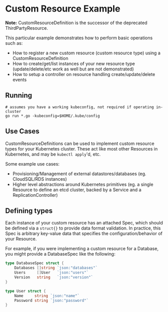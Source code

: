 # Custom Resource Example

**Note:** CustomResourceDefinition is the successor of the deprecated ThirdPartyResource.

This particular example demonstrates how to perform basic operations such as:

* How to register a new custom resource (custom resource type) using a CustomResourceDefinition
* How to create/get/list instances of your new resource type (update/delete/etc work as well but are not demonstrated)
* How to setup a controller on resource handling create/update/delete events

## Running

```
# assumes you have a working kubeconfig, not required if operating in-cluster
go run *.go -kubeconfig=$HOME/.kube/config
```

## Use Cases

CustomResourceDefinitions can be used to implement custom resource types for your Kubernetes cluster.
These act like most other Resources in Kubernetes, and may be `kubectl apply`'d, etc.

Some example use cases:

* Provisioning/Management of external datastores/databases (eg. CloudSQL/RDS instances)
* Higher level abstractions around Kubernetes primitives (eg. a single Resource to define an etcd cluster, backed by a Service and a ReplicationController)

## Defining types

Each instance of your custom resource has an attached Spec, which should be defined via a `struct{}` to provide data format validation.
In practice, this Spec is arbitrary key-value data that specifies the configuration/behavior of your Resource.

For example, if you were implementing a custom resource for a Database, you might provide a DatabaseSpec like the following:

``` go
type DatabaseSpec struct {
	Databases []string `json:"databases"`
	Users     []User   `json:"users"`
	Version   string   `json:"version"`
}

type User struct {
	Name     string `json:"name"`
	Password string `json:"password"`
}
```